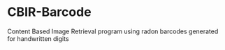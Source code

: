 # CBIR-Barcode
Content Based Image Retrieval program using radon barcodes generated for handwritten digits
